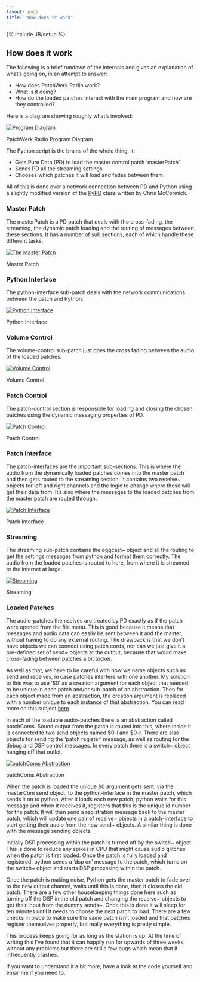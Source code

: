 ```yaml
---
layout: page
title: "How does it work"
---
```

{% include JB/setup %}

## How does it work

The following is a brief rundown of the internals and gives an explanation of what’s going on, in an attempt to answer:

* How does PatchWerk Radio work?
* What is it doing?
* How do the loaded patches interact with the main program and how are they controlled?

Here is a diagram showing roughly what’s involved:

<div class="wp-caption aligncenter" style="width: 600px">
<a href="{{site.JB.BASE_PATH}}/images/program-diagram.png">
<img src="{{site.JB.BASE_PATH}}/images/program-diagram.png" alt="Program Diagram" />
</a>
<p class="wp-caption-text">PatchWerk Radio Program Diagram</p>
</div>

The Python script is the brains of the whole thing, it:

* Gets Pure Data (PD) to load the master control patch ‘masterPatch’.
* Sends PD all the streaming settings.
* Chooses which patches it will load and fades between them.

All of this is done over a network connection between PD and Python using a slightly modified version of the [PyPD](http://mccormick.cx/projects/PyPd/) class written by Chris McCormick.

### Master Patch

The masterPatch is a PD patch that deals with the cross-fading, the streaming, the dynamic patch loading and the routing of messages between these sections.
It has a number of sub sections, each of which handle these different tasks.

<div class="wp-caption aligncenter" style="width: 585px">
<a href="{{site.JB.BASE_PATH}}/images/master-patch.png">
<img src="{{site.JB.BASE_PATH}}/images/master-patch.png" alt="The Master Patch" />
</a>
<p class="wp-caption-text">Master Patch</p>
</div>

### Python Interface

The python-interface sub-patch deals with the network communications between the patch and Python.

<div class="wp-caption aligncenter" style="width: 585px">
<a href="{{site.JB.BASE_PATH}}/images/python-interface.png">
<img src="{{site.JB.BASE_PATH}}/images/python-interface.png" alt="Python Interface" />
</a>
<p class="wp-caption-text">Python Interface</p>
</div>

### Volume Control

The volume-control sub-patch just does the cross fading between the audio of the loaded patches.

<div class="wp-caption aligncenter" style="width: 585px">
<a href="{{site.JB.BASE_PATH}}/images/volume-control.png">
<img src="{{site.JB.BASE_PATH}}/images/volume-control.png" alt="Volume Control" />
</a>
<p class="wp-caption-text">Volume Control</p>
</div>

### Patch Control

The patch-control section is responsible for loading and closing the chosen patches using the dynamic messaging properties of PD.

<div class="wp-caption aligncenter" style="width: 585px">
<a href="{{site.JB.BASE_PATH}}/images/patch-control.png">
<img src="{{site.JB.BASE_PATH}}/images/patch-control.png" alt="Patch Control" />
</a>
<p class="wp-caption-text">Patch Control</p>
</div>

### Patch Interface

The patch-interfaces are the important sub-sections. This is where the audio from the dynamically loaded patches comes into the master patch and then gets routed to the streaming section. It contains two receive~ objects for left and right channels and the logic to change where these will get their data from. It’s also where the messages to the loaded patches from the master patch are routed through.

<div class="wp-caption aligncenter" style="width: 585px">
<a href="{{site.JB.BASE_PATH}}/images/patch-interface.png">
<img src="{{site.JB.BASE_PATH}}/images/patch-interface.png" alt="Patch Interface" />
</a>
<p class="wp-caption-text">Patch Interface</p>
</div>

### Streaming

The streaming sub-patch contains the oggcast~ object and all the routing to get the settings messages from python and format them correctly.
The audio from the loaded patches is routed to here, from where it is streamed to the internet at large.

<div class="wp-caption aligncenter" style="width: 585px">
<a href="{{site.JB.BASE_PATH}}/images/streaming.png">
<img src="{{site.JB.BASE_PATH}}/images/streaming.png" alt="Streaming" />
</a>
<p class="wp-caption-text">Streaming</p>
</div>

### Loaded Patches

The audio-patches themselves are treated by PD exactly as if the patch were opened from the file menu.
This is good because it means that messages and audio data can easily be sent between it and the master, without having to do any external routing. The drawback is that we don’t have objects we can connect using patch cords, nor can we just give it a pre-defined set of send~ objects at the output, because that would make cross-fading between patches a bit tricker.

As well as that, we have to be careful with how we name objects such as send and receives, in case patches interfere with one another.
My solution to this was to use ‘$0’ as a creation argument for each object that needed to be unique in each patch and/or sub-patch of an abstraction. Then for each object made from an abstraction, the creation argument is replaced with a number unique to each instance of that abstraction. You can read more on this subject [here](http://puredata.hurleur.com/sujet-5853-abstraction-why-use-etc).

In each of the loadable audio-patches there is an abstraction called patchComs. Sound output from the patch is routed into this, where inside it is connected to two send objects named $0-l and $0-r.
There are also objects for sending the ‘patch register’ message, as well as routing for the debug and DSP control messages.
In every patch there is a switch~ object hanging off that outlet.

<div class="wp-caption aligncenter" style="width: 585px">
<a href="{{site.JB.BASE_PATH}}/images/patchComs.png">
<img src="{{site.JB.BASE_PATH}}/images/patchComs.png" alt="patchComs Abstraction" />
</a>
<p class="wp-caption-text">patchComs Abstraction</p>
</div>

When the patch is loaded the unique $0 argument gets sent, via the masterCom send object, to the python-interface in the master patch, which sends it on to python.
After it loads each new patch, python waits for this message and when it receives it, registers that this is the unique id number for the patch.
It will then send a registration message back to the master patch, which will update one pair of receive~ objects in a patch-interface to start getting their audio from the new send~ objects. A similar thing is done with the message sending objects.

Initially DSP processing within the patch is turned off by the switch~ object.
This is done to reduce any spikes in CPU that might cause audio glitches when the patch is first loaded.
Once the patch is fully loaded and registered, python sends a ‘dsp on’ message to the patch, which turns on the switch~ object and starts DSP processing within the patch.

Once the patch is making noise, Python gets the master patch to fade over to the new output channel, waits until this is done, then it closes the old patch.
There are a few other housekeeping things done here such as turning off the DSP in the old patch and changing the receive~ objects to get their input from the dummy sends~.
Once this is done it will sleep for ten minutes until it needs to choose the next patch to load. There are a few checks in place to make sure the same patch isn’t loaded and that patches register themselves properly, but really everything is pretty simple.

This process keeps going for as long as the station is up. At the time of writing this I’ve found that it can happily run for upwards of three weeks without any problems but there are still a few bugs which mean that it infrequently crashes.

If you want to understand it a bit more, have a look at the code yourself and email me if you need to.

